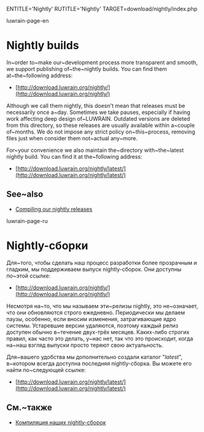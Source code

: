 
ENTITLE='Nightly'
RUTITLE='Nightly'
TARGET=download/nightly/index.php

luwrain-page-en

# Nightly builds 

In~order to~make our~development process more transparent and smooth,
we support publishing of~the~nightly builds.
You can find them at~the~following address: 

* [http://download.luwrain.org/nightly/](http://download.luwrain.org/nightly/)

Although we call them nightly,
this doesn't mean that  releases must be necessarily once a~day.
Sometimes we take pauses, especially if having work affecting deep design of~LUWRAIN.
Outdated versions  are deleted from this directory,
so these releases are usually   available within a~couple  of~months.
We do not impose any strict policy on~this~process,
removing files just when consider them not~actual any~more.

For~your convenience we also maintain the~directory with~the~latest nightly build.
You can find it at the~following address:

* [http://download.luwrain.org/nightly/latest/](http://download.luwrain.org/nightly/latest/)

## See~also

* [Compiling our nightly releases](local:/doc/devel/nightly/) 

luwrain-page-ru

# Nightly-сборки

Для~того, чтобы сделать наш процесс разработки более прозрачным и гладким, 
мы поддерживаем выпуск nightly-сборок.
Они доступны по~этой ссылке:

* [http://download.luwrain.org/nightly/](http://download.luwrain.org/nightly/)

Несмотря на~то, что мы называем эти~релизы  nightly,
это не~означает, что они обновляются строго ежедневно.
Периодически мы делаем паузы, особенно, если вносим изменения,
затрагивающие ядро системы.
Устаревшие версии удаляются,
поэтому каждый релиз доступен обычно в~течение двух-трёх месяцев.
Каких-либо строгих правил, как часто  это делать, у~нас нет,
так что  это происходит, когда  на~наш взгляд выпуски просто теряют  свою актуальность.

Для~вашего удобства мы дополнительно создали каталог "_latest_",
в~котором всегда доступна последняя nightly-сборка.
Вы можете его найти по~следующей ссылке:

* [http://download.luwrain.org/nightly/latest/](http://download.luwrain.org/nightly/latest/)

## См.~также

* [Компиляция наших nightly-сборок](local:/doc/devel/nightly/)

